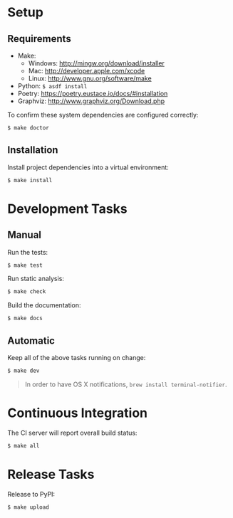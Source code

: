 # Setup

## Requirements

* Make:
    * Windows: http://mingw.org/download/installer
    * Mac: http://developer.apple.com/xcode
    * Linux: http://www.gnu.org/software/make
* Python: `$ asdf install`
* Poetry: https://poetry.eustace.io/docs/#installation
* Graphviz: http://www.graphviz.org/Download.php

To confirm these system dependencies are configured correctly:

```sh
$ make doctor
```

## Installation

Install project dependencies into a virtual environment:

```sh
$ make install
```

# Development Tasks

## Manual

Run the tests:

```sh
$ make test
```

Run static analysis:

```sh
$ make check
```

Build the documentation:

```sh
$ make docs
```

## Automatic

Keep all of the above tasks running on change:

```sh
$ make dev
```

> In order to have OS X notifications, `brew install terminal-notifier`.

# Continuous Integration

The CI server will report overall build status:

```sh
$ make all
```

# Release Tasks

Release to PyPI:

```sh
$ make upload
```
